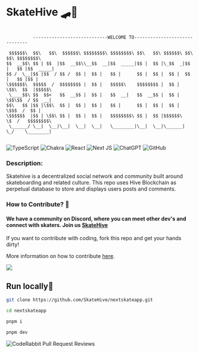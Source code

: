 # SkateHive 🛹🐝

```

          ----------------------------WELCOME TO------------------------------

 $$$$$$\  $$\   $$\  $$$$$$\ $$$$$$$$\ $$$$$$$$\ $$\   $$\ $$$$$$\ $$\    $$\ $$$$$$$$\ 
$$  __$$\ $$ | $$  |$$  __$$\\__$$  __|$$  _____|$$ |  $$ |\_$$  _|$$ |   $$ |$$  _____|
$$ /  \__|$$ |$$  / $$ /  $$ |  $$ |   $$ |      $$ |  $$ |  $$ |  $$ |   $$ |$$ |      
\$$$$$$\  $$$$$  /  $$$$$$$$ |  $$ |   $$$$$\    $$$$$$$$ |  $$ |  \$$\  $$  |$$$$$\    
 \____$$\ $$  $$<   $$  __$$ |  $$ |   $$  __|   $$  __$$ |  $$ |   \$$\$$  / $$  __|   
$$\   $$ |$$ |\$$\  $$ |  $$ |  $$ |   $$ |      $$ |  $$ |  $$ |    \$$$  /  $$ |      
\$$$$$$  |$$ | \$$\ $$ |  $$ |  $$ |   $$$$$$$$\ $$ |  $$ |$$$$$$\    \$  /   $$$$$$$$\ 
 \______/ \__|  \__|\__|  \__|  \__|   \________|\__|  \__|\______|    \_/    \________|
        
```

![TypeScript](https://img.shields.io/badge/typescript-%23007ACC.svg?style=for-the-badge&logo=typescript&logoColor=%2300ff00&color=black) ![Chakra](https://img.shields.io/badge/chakra-%234ED1C5.svg?style=for-the-badge&logo=chakraui&logoColor=%2300ff00&color=black) ![React](https://img.shields.io/badge/react-%2320232a.svg?style=for-the-badge&logo=react&logoColor=%2300ff00&color=black) ![Next JS](https://img.shields.io/badge/Next-black?style=for-the-badge&logo=next.js&logoColor=%2300ff00&color=black) ![ChatGPT](https://img.shields.io/badge/chatGPT-74aa9c?style=for-the-badge&logo=openai&logoColor=%2300ff00&color=black) ![GitHub](https://img.shields.io/badge/github-%23121011.svg?style=for-the-badge&logo=github&logoColor=%2300ff00&color=black)

### Description:


Skatehive is a decentralized social network and community built around skateboarding and related culture. This repo uses Hive Blockchain as perpetual database to store and displays users posts and comments. 


### How to Contribute? 🦾

#### We have a community on Discord, where you can meet other dev's and connect with skaters. Join us [SkateHive](https://discord.gg/skateboard)

If you want to contribute with coding, fork this repo and get your hands dirty!

More information on how to contribute [here](CONTRIBUTE.md).

![](https://www.skatehive.app/pepe-login.png)

## Run locally📍

```bash
git clone https://github.com/SkateHive/nextskateapp.git
```
```bash
cd nextskateapp 
```
```bash
pnpm i 
```
```bash
pnpm dev 
```

![CodeRabbit Pull Request Reviews](https://img.shields.io/coderabbit/prs/github/SkateHive/skatehive3.0?utm_source=oss&utm_medium=github&utm_campaign=SkateHive%2Fskatehive3.0&labelColor=171717&color=FF570A&link=https%3A%2F%2Fcoderabbit.ai&label=CodeRabbit+Reviews)
